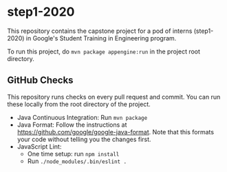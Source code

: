 # step1-2020

This repository contains the capstone project for a pod of interns (step1-2020)
in Google's Student Training in Engineering program.

To run this project, do `mvn package appengine:run` in the project root
directory.

## GitHub Checks

This repository runs checks on every pull request and commit. You can run these
locally from the root directory of the project.

- Java Continuous Integration: Run `mvn package`
- Java Format: Follow the instructions at
  https://github.com/google/google-java-format. Note that this formats your code
  without telling you the changes first.
- JavaScript Lint:
  - One time setup: run `npm install`
  - Run `./node_modules/.bin/eslint .`
